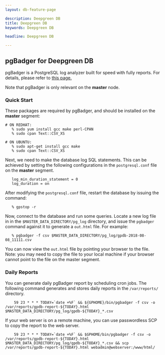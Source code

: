 ```yaml
---
layout: db-feature-page

description: Deepgreen DB
title: Deepgreen DB
keywords: Deepgreen DB

headline: Deepgreen DB

---
```



## pgBadger for Deepgreen DB

pgBadger is a PostgreSQL log analyzer built for speed with fully
reports. For details, please refer to [this page.](https://github.com/dalibo/pgbadger)

Note that pgBadger is only relevant on the **master** node. 

### Quick Start

These packages are required by pgBadger, and should be installed on the 
**master** segment:


```
# ON REDHAT:
   % sudo yum install gcc make perl-CPAN
   % sudo cpan Text::CSV_XS

# ON UBUNTU:
   % sudo apt-get install gcc make
   % sudo cpan Text::CSV_XS
```

Next, we need to make the database log SQL statements. This can be
achieved by setting the following configurations in the
`postgresql.conf` file on the **master** segment.

```
   log_min_duration_statement = 0
   log_duration = on
```

After modifying the `postgresql.conf` file, restart the database by
issuing the command:

```
   % gpstop -r
```

Now, connect to the database and run some queries. Locate a new log
file in in the `$MASTER_DATA_DIRECTORY/pg_log` directory, and issue
the `pgbadger` command against it to generate a `out.html` file. For example:

```
   % pgbadger -f csv $MASTER_DATA_DIRECTORY/pg_log/gpdb-2018-08-08_11111.csv
```

You can now view the `out.html` file by pointing your browser to the
file. Note: you may need to copy the file to your local machine if
your browser cannot point to the file on the master segment.

### Daily Reports

You can generate daily pgBadger report by scheduling cron jobs. The following
command generates and stores daily reports in the `/var/reports/` directory. 

```
    59 23 * * * TODAY=`date +%F` && ${GPHOME}/bin/pgbadger -f csv -o /var/reports/gpdb-report-${TODAY}.html $MASTER_DATA_DIRECTORY/pg_log/gpdb-${TODAY}_*.csv
```

If your web server is on a remote machine, you can use passwordless SCP 
to copy the report to the web server.

```
    59 23 * * * TODAY=`date +%F` && $GPHOME/bin/pgbadger -f csv -o /var/reports/gpdb-report-${TODAY}.html $MASTER_DATA_DIRECTORY/pg_log/gpdb-${TODAY}_*.csv && scp /var/reports/gpdb-report-${TODAY}.html webadmin@webserver:/www/html/
```
    


